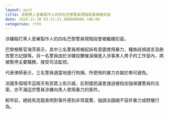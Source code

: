 ```yaml
---
layout: post
title: 涉毆黑人音樂製作人的四名巴黎警員現階段會續被扣留
date: 2020-11-30 03:21:21.000000000 +08:00
categories: rthk
---
```


涉嫌毆打黑人音樂製作人的四名巴黎警員現階段會被繼續扣留。

巴黎檢察官海茨表示，其中三名警員將被起訴有意圖使用暴力、種族歧視語言及刪改警方記錄等。另一名警員由於涉嫌投擲催淚彈進入涉事黑人男子的工作室內，將被暫停主要職務，接受司法監控。

代表律師表示，三名警員適當地進行拘捕，所使用的暴力亦屬於無可避免。

法國多個城市這兩天有民眾上街示威，反對國民議會通過被指加強保護警員的法案，亦不滿這宗警員涉嫌向黑人使用暴力的案件。

較早前，總統馬克龍表明對事件感到非常震驚，強調法國絕不容許暴力或野蠻行為。
